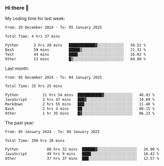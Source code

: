 ### Hi there 👋

My coding time for last week:

<!--START_SECTION:week-->

```txt
From: 29 December 2024 - To: 05 January 2025

Total Time: 4 hrs 37 mins

Python       2 hrs 20 mins   ████████████▓░░░░░░░░░░░░   50.52 %
Bash         59 mins         █████▒░░░░░░░░░░░░░░░░░░░   21.31 %
Text         44 mins         ████░░░░░░░░░░░░░░░░░░░░░   16.02 %
Other        13 mins         █▒░░░░░░░░░░░░░░░░░░░░░░░   04.80 %
```

<!--END_SECTION:week-->

Last month:

<!--START_SECTION:month-->

```txt
From: 05 December 2024 - To: 04 January 2025

Total Time: 25 hrs 25 mins

Python           11 hrs 54 mins  ███████████▓░░░░░░░░░░░░░   46.83 %
JavaScript       3 hrs 47 mins   ███▓░░░░░░░░░░░░░░░░░░░░░   14.89 %
Markdown         2 hrs 55 mins   ███░░░░░░░░░░░░░░░░░░░░░░   11.48 %
Bash             2 hrs 4 mins    ██░░░░░░░░░░░░░░░░░░░░░░░   08.15 %
Other            1 hr 35 mins    █▓░░░░░░░░░░░░░░░░░░░░░░░   06.23 %
```

<!--END_SECTION:month-->

The past year:

<!--START_SECTION:year-->

```txt
From: 05 January 2024 - To: 04 January 2025

Total Time: 299 hrs 20 mins

Python             80 hrs 32 mins  ██████▓░░░░░░░░░░░░░░░░░░   26.90 %
JavaScript         49 hrs 9 mins   ████░░░░░░░░░░░░░░░░░░░░░   16.42 %
Other              37 hrs 37 mins  ███░░░░░░░░░░░░░░░░░░░░░░   12.57 %
```

<!--END_SECTION:year-->
